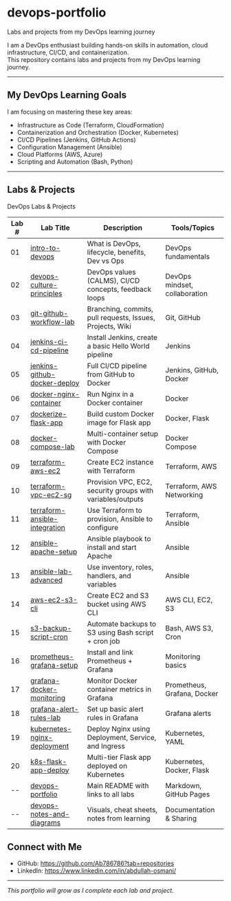# devops-portfolio
Labs and projects from my DevOps learning journey

I am a DevOps enthusiast building hands-on skills in automation, cloud infrastructure, CI/CD, and containerization.  
This repository contains labs and projects from my DevOps learning journey.

---

## My DevOps Learning Goals

I am focusing on mastering these key areas:  
- Infrastructure as Code (Terraform, CloudFormation)  
- Containerization and Orchestration (Docker, Kubernetes)  
- CI/CD Pipelines (Jenkins, GitHub Actions)  
- Configuration Management (Ansible)  
- Cloud Platforms (AWS, Azure)  
- Scripting and Automation (Bash, Python)

---

## Labs & Projects 

 DevOps Labs & Projects

| Lab # | Lab Title                                     | Description                                                      | Tools/Topics                      |
|-------|-----------------------------------------------|------------------------------------------------------------------|-----------------------------------|
| 01    | [intro-to-devops](   https://github.com/Ab786786/intro-to-devops)                       | What is DevOps, lifecycle, benefits, Dev vs Ops                  | DevOps fundamentals               |
| 02    | [devops-culture-principles](https://github.com/Ab786786/devops-culture-principles)                | DevOps values (CALMS), CI/CD concepts, feedback loops            | DevOps mindset, collaboration     |
| 03    | [git-github-workflow-lab](https://github.com/AbdullahOsmani/git-github-workflow-lab)                  | Branching, commits, pull requests, Issues, Projects, Wiki        | Git, GitHub                       |
| 04    | [jenkins-ci-cd-pipeline](#)                   | Install Jenkins, create a basic Hello World pipeline             | Jenkins                           |
| 05    | [jenkins-github-docker-deploy](#)             | Full CI/CD pipeline from GitHub to Docker                        | Jenkins, GitHub, Docker           |
| 06    | [docker-nginx-container](#)                   | Run Nginx in a Docker container                                  | Docker                            |
| 07    | [dockerize-flask-app](#)                      | Build custom Docker image for Flask app                          | Docker, Flask                     |
| 08    | [docker-compose-lab](#)                       | Multi-container setup with Docker Compose                        | Docker Compose                    |
| 09    | [terraform-aws-ec2](#)                        | Create EC2 instance with Terraform                               | Terraform, AWS                    |
| 10    | [terraform-vpc-ec2-sg](#)                     | Provision VPC, EC2, security groups with variables/outputs       | Terraform, AWS Networking         |
| 11    | [terraform-ansible-integration](#)            | Use Terraform to provision, Ansible to configure                 | Terraform, Ansible                |
| 12    | [ansible-apache-setup](#)                     | Ansible playbook to install and start Apache                     | Ansible                           |
| 13    | [ansible-lab-advanced](#)                     | Use inventory, roles, handlers, and variables                    | Ansible                           |
| 14    | [aws-ec2-s3-cli](#)                           | Create EC2 and S3 bucket using AWS CLI                           | AWS CLI, EC2, S3                  |
| 15    | [s3-backup-script-cron](#)                    | Automate backups to S3 using Bash script + cron job              | Bash, AWS S3, Cron                |
| 16    | [prometheus-grafana-setup](#)                 | Install and link Prometheus + Grafana                            | Monitoring basics                 |
| 17    | [grafana-docker-monitoring](#)                | Monitor Docker container metrics in Grafana                      | Prometheus, Grafana, Docker       |
| 18    | [grafana-alert-rules-lab](#)                  | Set up basic alert rules in Grafana                              | Grafana alerts                    |
| 19    | [kubernetes-nginx-deployment](#)              | Deploy Nginx using Deployment, Service, and Ingress              | Kubernetes, YAML                  |
| 20    | [k8s-flask-app-deploy](#)                     | Multi-tier Flask app deployed on Kubernetes                      | Kubernetes, Docker, Flask         |
| --    | [devops-portfolio](#)                         | Main README with links to all labs                               | Markdown, GitHub Pages            |
| --    | [devops-notes-and-diagrams](#)                | Visuals, cheat sheets, notes from learning                       | Documentation & Sharing           |




##  Connect with Me

- GitHub: https://github.com/Ab786786?tab=repositories
- LinkedIn: https://www.linkedin.com/in/abdullah-osmani/

---

*This portfolio will grow as I complete each lab and project.*

